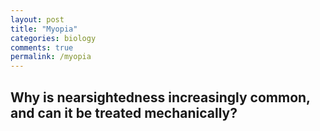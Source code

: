 ```yaml
---
layout: post
title: "Myopia"
categories: biology
comments: true
permalink: /myopia
---
```


## Why is nearsightedness increasingly common, and can it be treated mechanically?